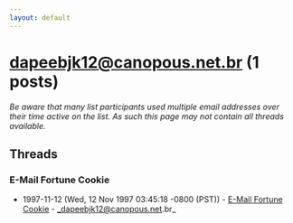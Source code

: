```yaml
---
layout: default
---
```


# dapeebjk12@canopous.net.br (1 posts)

_Be aware that many list participants used multiple email addresses over their time active on the list. As such this page may not contain all threads available._

## Threads

### E-Mail Fortune Cookie
+ 1997-11-12 (Wed, 12 Nov 1997 03:45:18 -0800 (PST)) - [E-Mail Fortune Cookie](/archive/1997/11/2745ca53b8b9b295c23580111be165455e370780f5c86fe27d595bf5e72fe5a9) - _dapeebjk12@canopous.net.br_

